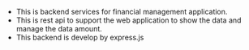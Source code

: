 - This is backend services for financial management application.
- This is rest api to support the web application to show the data and manage the data amount.
- This backend is develop by express.js
